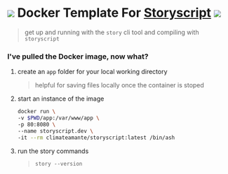 # ![](http://images1-focus-opensocial.googleusercontent.com/gadgets/proxy?container=focus&gadget=a&no_expand=0&resize_w=30&rewriteMime=image/*&url=https://user-images.githubusercontent.com/29623356/59837660-772a7680-9302-11e9-8b67-fe556597eb3b.png)  Docker Template For [Storyscript](https://github.com/storyscript/storyscript) ![](http://images1-focus-opensocial.googleusercontent.com/gadgets/proxy?container=focus&gadget=a&no_expand=0&resize_w=30&rewriteMime=image/*&url=https://user-images.githubusercontent.com/29623356/59834004-0da76980-92fc-11e9-8f97-182e8b639235.png)  
 >  get up and running with the `story` cli tool and compiling with `storyscript`


### I've pulled the Docker image, now what?


1. create an `app` folder for your local working directory
    > helpful for saving files locally once the container is stoped
    
1. start an instance of the image
    
    ```sh
    docker run \
    -v $PWD/app:/var/www/app \
    -p 80:8080 \
    --name storyscript.dev \
    -it --rm climateamante/storyscript:latest /bin/ash
    ```
    
1. run the story commands
    > `story --version`

